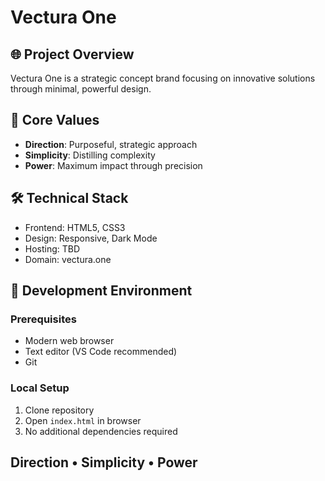 # Vectura One

## 🌐 Project Overview
Vectura One is a strategic concept brand focusing on innovative solutions through minimal, powerful design.

## 🎯 Core Values
- **Direction**: Purposeful, strategic approach
- **Simplicity**: Distilling complexity
- **Power**: Maximum impact through precision

## 🛠 Technical Stack
- Frontend: HTML5, CSS3
- Design: Responsive, Dark Mode
- Hosting: TBD
- Domain: vectura.one

## 🚀 Development Environment
### Prerequisites
- Modern web browser
- Text editor (VS Code recommended)
- Git

### Local Setup
1. Clone repository
2. Open `index.html` in browser
3. No additional dependencies required

## Direction • Simplicity • Power
